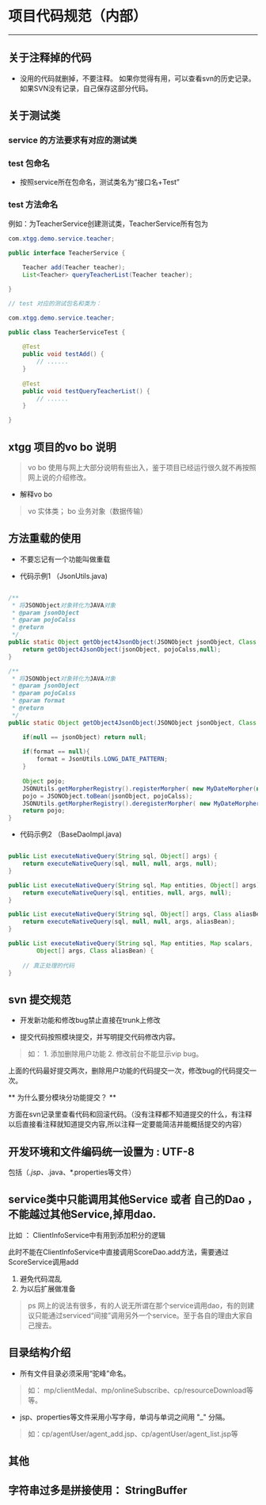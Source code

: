# 项目代码规范（内部）

---

## 关于注释掉的代码

+ 没用的代码就删掉，不要注释。 如果你觉得有用，可以查看svn的历史记录。如果SVN没有记录，自己保存这部分代码。

## 关于测试类

### service 的方法要求有对应的测试类

### test 包命名

+ 按照service所在包命名，测试类名为“接口名+Test”

### test 方法命名

例如：为TeacherService创建测试类，TeacherService所有包为

```java
com.xtgg.demo.service.teacher;

public interface TeacherService {
	
	Teacher add(Teacher teacher);
    List<Teacher> queryTeacherList(Teacher teacher);

}

// test 对应的测试包名和类为：

com.xtgg.demo.service.teacher;

public class TeacherServiceTest {
	
	@Test
	public void testAdd() {
		// ......
	}
	
	@Test
    public void testQueryTeacherList() {
		// ......
	}

}
```

## xtgg 项目的vo bo 说明

> vo bo 使用与网上大部分说明有些出入，鉴于项目已经运行很久就不再按照网上说的介绍修改。

+ 解释vo bo

> vo 实体类； bo 业务对象（数据传输）


## 方法重载的使用

+ 不要忘记有一个功能叫做重载

+ 代码示例1 （JsonUtils.java)

```java

/**
 * 将JSONObject对象转化为JAVA对象
 * @param jsonObject
 * @param pojoCalss
 * @return
 */
public static Object getObject4JsonObject(JSONObject jsonObject, Class pojoCalss) {
	return getObject4JsonObject(jsonObject, pojoCalss,null);
}

/**
 * 将JSONObject对象转化为JAVA对象
 * @param jsonObject
 * @param pojoCalss
 * @param format
 * @return
 */
public static Object getObject4JsonObject(JSONObject jsonObject, Class 	pojoCalss,String format) {

	if(null == jsonObject) return null;
	
	if(format == null){
		format = JsonUtils.LONG_DATE_PATTERN;
	}
	
	Object pojo;
	JSONUtils.getMorpherRegistry().registerMorpher( new MyDateMorpher(new String[] { format }), true);  
	pojo = JSONObject.toBean(jsonObject, pojoCalss);
	JSONUtils.getMorpherRegistry().deregisterMorpher( new MyDateMorpher(new String[] { format }));  
	return pojo;
}

```

+ 代码示例2 （BaseDaoImpl.java)

```java

public List executeNativeQuery(String sql, Object[] args) {
	return executeNativeQuery(sql, null, null, args, null);
}

public List executeNativeQuery(String sql, Map entities, Object[] args) {
	return executeNativeQuery(sql, entities, null, args, null);
}

public List executeNativeQuery(String sql, Object[] args, Class aliasBean) {
	return executeNativeQuery(sql, null, null, args, aliasBean);
}

public List executeNativeQuery(String sql, Map entities, Map scalars,
		Object[] args, Class aliasBean) {
	
	// 真正处理的代码
}

```

## svn 提交规范

+ 开发新功能和修改bug禁止直接在trunk上修改

+ 提交代码按照模块提交，并写明提交代码修改内容。

> 如： 1. 添加删除用户功能 2. 修改前台不能显示vip bug。

上面的代码最好提交两次，删除用户功能的代码提交一次，修改bug的代码提交一次。

** 为什么要分模块分功能提交？ ** 

方面在svn记录里查看代码和回滚代码。（没有注释都不知道提交的什么，有注释以后直接看注释就知道提交内容,所以注释一定要能简洁并能概括提交的内容）


## 开发环境和文件编码统一设置为 : UTF-8


包括（*.jsp、*.java、*.properties等文件）


## service类中只能调用其他Service 或者 自己的Dao ，不能越过其他Service,掉用dao.


比如 ： ClientInfoService中有用到添加积分的逻辑

此时不能在ClientInfoService中直接调用ScoreDao.add方法，需要通过ScoreService调用add

1. 避免代码混乱
2. 为以后扩展做准备

> ps 网上的说法有很多，有的人说无所谓在那个service调用dao，有的则建议只能通过serviced“间接”调用另外一个service。至于各自的理由大家自己搜去。


## 目录结构介绍

+ 所有文件目录必须采用“驼峰”命名。

> 如： mp/clientMedal、mp/onlineSubscribe、cp/resourceDownload等等。

+ jsp、properties等文件采用小写字母，单词与单词之间用 "_" 分隔。

> 如：cp/agentUser/agent_add.jsp、cp/agentUser/agent_list.jsp等


## 其他


## 字符串过多是拼接使用： StringBuffer